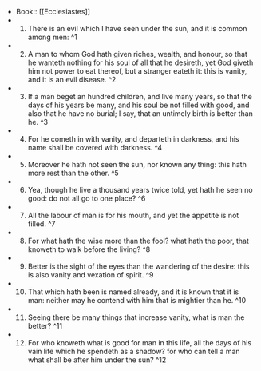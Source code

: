 - Book:: [[Ecclesiastes]]
- 1. There is an evil which I have seen under the sun, and it is common among men: ^1
- 2. A man to whom God hath given riches, wealth, and honour, so that he wanteth nothing for his soul of all that he desireth, yet God giveth him not power to eat thereof, but a stranger eateth it: this is vanity, and it is an evil disease. ^2
- 3. If a man beget an hundred children, and live many years, so that the days of his years be many, and his soul be not filled with good, and also that he have no burial; I say, that an untimely birth is better than he. ^3
- 4. For he cometh in with vanity, and departeth in darkness, and his name shall be covered with darkness. ^4
- 5. Moreover he hath not seen the sun, nor known any thing: this hath more rest than the other. ^5
- 6. Yea, though he live a thousand years twice told, yet hath he seen no good: do not all go to one place? ^6
- 7. All the labour of man is for his mouth, and yet the appetite is not filled. ^7
- 8. For what hath the wise more than the fool? what hath the poor, that knoweth to walk before the living? ^8
- 9. Better is the sight of the eyes than the wandering of the desire: this is also vanity and vexation of spirit. ^9
- 10. That which hath been is named already, and it is known that it is man: neither may he contend with him that is mightier than he. ^10
- 11. Seeing there be many things that increase vanity, what is man the better? ^11
- 12. For who knoweth what is good for man in this life, all the days of his vain life which he spendeth as a shadow? for who can tell a man what shall be after him under the sun? ^12
